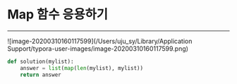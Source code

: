 # Map 함수 응용하기

-----------

![image-20200310160117599](/Users/uju_sy/Library/Application Support/typora-user-images/image-20200310160117599.png)



```python
def solution(mylist):
    answer = list(map(len(mylist), mylist))
    return answer
```

